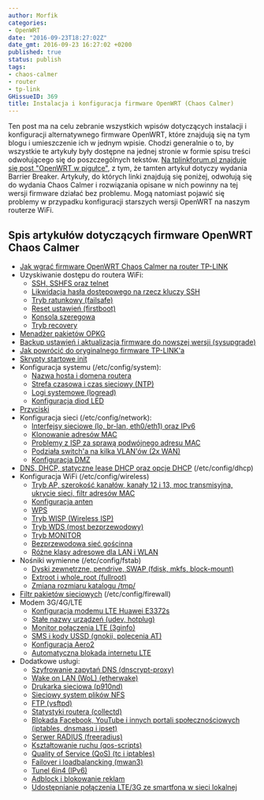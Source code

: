 ```yaml
---
author: Morfik
categories:
- OpenWRT
date: "2016-09-23T18:27:02Z"
date_gmt: 2016-09-23 16:27:02 +0200
published: true
status: publish
tags:
- chaos-calmer
- router
- tp-link
GHissueID: 369
title: Instalacja i konfiguracja firmware OpenWRT (Chaos Calmer)
---
```


Ten post ma na celu zebranie wszystkich wpisów dotyczących instalacji i konfiguracji alternatywnego
firmware OpenWRT, które znajdują się na tym blogu i umieszczenie ich w jednym wpisie. Chodzi
generalnie o to, by wszystkie te artykuły były dostępne na jednej stronie w formie spisu treści
odwołującego się do poszczególnych tekstów. [Na tplinkforum.pl znajduje się post "OpenWRT w
pigułce"][1], z tym, że tamten artykuł dotyczy wydania Barrier Breaker. Artykuły, do których linki
znajdują się poniżej, odwołują się do wydania Chaos Calmer i rozwiązania opisane w nich powinny na
tej wersji firmware działać bez problemu. Mogą natomiast pojawić się problemy w przypadku
konfiguracji starszych wersji OpenWRT na naszym routerze WiFi.

<!--more-->
## Spis artykułów dotyczących firmware OpenWRT Chaos Calmer

  - [Jak wgrać firmware OpenWRT Chaos Calmer na router TP-LINK][2]
  - Uzyskiwanie dostępu do routera WiFi:
      - [SSH, SSHFS oraz telnet][3]
      - [Likwidacja hasła dostępowego na rzecz kluczy SSH][4]
      - [Tryb ratunkowy (failsafe)][5]
      - [Reset ustawień (firstboot)][6]
      - [Konsola szeregowa][7]
      - [Tryb recovery][8]
  - [Menadżer pakietów OPKG][9]
  - [Backup ustawień i aktualizacja firmware do nowszej wersji (sysupgrade)][10]
  - [Jak powrócić do oryginalnego firmware TP-LINK'a][11]
  - [Skrypty startowe init][12]
  - Konfiguracja systemu (/etc/config/system):
      - [Nazwa hosta i domena routera][13]
      - [Strefa czasowa i czas sieciowy (NTP)][14]
      - [Logi systemowe (logread)][15]
      - [Konfiguracja diod LED][16]
  - [Przyciski][17]
  - Konfiguracja sieci (/etc/config/network):
      - [Interfejsy sieciowe (lo, br-lan, eth0/eth1) oraz IPv6][18]
      - [Klonowanie adresów MAC][19]
      - [Problemy z ISP za sprawą podwójnego adresu MAC][20]
      - [Podziała switch'a na kilka VLAN'ów (2x WAN)][21]
      - [Konfiguracja DMZ][22]
  - [DNS, DHCP, statyczne lease DHCP oraz opcje DHCP][23] (/etc/config/dhcp)
  - Konfiguracja WiFi (/etc/config/wireless)
      - [Tryb AP, szerokość kanałów, kanały 12 i 13, moc transmisyjna, ukrycie sieci, filtr adresów
        MAC][24]
      - [Konfiguracja anten][25]
      - [WPS][26]
      - [Tryb WISP (Wireless ISP)][27]
      - [Tryb WDS (most bezprzewodowy)][28]
      - [Tryb MONITOR][29]
      - [Bezprzewodowa sieć gościnna][30]
      - [Różne klasy adresowe dla LAN i WLAN][31]
  - Nośniki wymienne (/etc/config/fstab)
      - [Dyski zewnętrzne, pendrive, SWAP (fdisk, mkfs, block-mount)][32]
      - [Extroot i whole_root (fullroot)][33]
      - [Zmiana rozmiaru katalogu /tmp/][34]
  - [Filtr pakietów sieciowych][35] (/etc/config/firewall)
  - Modem 3G/4G/LTE
      - [Konfiguracja modemu LTE Huawei E3372s][36]
      - [Stałe nazwy urządzeń (udev, hotplug)][37]
      - [Monitor połączenia LTE (3ginfo)][38]
      - [SMS i kody USSD (gnokii, polecenia AT)][39]
      - [Konfiguracja Aero2][40]
      - [Automatyczna blokada internetu LTE][41]
  - Dodatkowe usługi:
      - [Szyfrowanie zapytań DNS (dnscrypt-proxy)][42]
      - [Wake on LAN (WoL) (etherwake)][43]
      - [Drukarka sieciowa (p910nd)][44]
      - [Sieciowy system plików NFS][45]
      - [FTP (vsftpd)][46]
      - [Statystyki routera (collectd)][47]
      - [Blokada Facebook, YouTube i innych portali społecznościowych (iptables, dnsmasq i
        ipset)][48]
      - [Serwer RADIUS (freeradius)][49]
      - [Kształtowanie ruchu (qos-scripts)][50]
      - [Quality of Service (QoS) (tc i iptables)][51]
      - [Failover i loadbalancking (mwan3)][52]
      - [Tunel 6in4 (IPv6)][53]
      - [Adblock i blokowanie reklam][54]
      - [Udostępnianie połączenia LTE/3G ze smartfona w sieci lokalnej][55]


[1]: https://tplinkforum.pl/t/openwrt-w-pigulce-konfiguracja-w-oparciu-o-tl-wr1043nd-oraz-archer-c7/6960/
[2]: /post/jak-wgrac-firmware-openwrt-na-router-tp-link/
[3]: /post/dostep-routera-openwrt-telnet-ssh-sshfs/
[4]: /post/klucze-szyfrujace-rsa-w-openwrt-ssh/
[5]: /post/tryb-ratunkowy-failsafe-w-openwrt/
[6]: /post/reset-ustawien-w-openwrt-firstboot/
[7]: /post/konsola-szeregowa-adapter-usb-uart-uszkodzony-router-tp-link/
[8]: /post/jak-przy-pomocy-trybu-recovery-odzyskac-router-tp-link/
[9]: /post/opkg-czyli-menadzer-pakietow-w-openwrt/
[10]: /post/sysupgrade-czyli-aktualizacja-firmware-openwrt/
[11]: /post/jak-powrocic-z-firmware-openwrt-tp-linka/
[12]: /post/skrypty-startowe-init-w-openwrt/
[13]: /post/hostname-czyli-nazwa-hosta-w-openwrt/
[14]: /post/strefa-czasowa-timezone-w-openwrt/
[15]: /post/logread-czyli-system-logowania-w-openwrt/
[16]: /post/konfiguracja-diod-w-routerze-pod-openwrt-led/
[17]: /post/konfiguracja-przyciskow-w-openwrt/
[18]: /post/konfiguracja-interfejsow-sieciowych-w-openwrt/
[19]: /post/jak-sklonowac-adres-mac-w-openwrt/
[20]: /post/openwrt-dwa-rozne-adresy-mac-na-porcie-wan/
[21]: /post/podzial-switcha-na-kilka-vlan-w-openwrt/
[22]: /post/konfiguracja-dmz-openwrt/
[23]: /post/dhcp-dns-czyli-konfiguracja-sieci-w-openwrt/
[24]: /post/siec-bezprzewodowa-wifi-w-openwrt-wlan/
[25]: /post/openwrt-konfiguracja-anten-via-txantenna-rxantenna/
[26]: /post/wps-czyli-wifi-protected-setup-w-openwrt/
[27]: /post/konfiguracja-wisp-openwrt-tryb-sta-ap/
[28]: /post/most-bezprzewodowy-openwrt-tryb-wds/
[29]: /post/karta-wifi-trybie-monitor-openwrt/
[30]: /post/bezprzewodowa-siec-goscinna-guest-wlan/
[31]: /post/rozne-adresy-lan-wlan-openwrt-routed-ap/
[32]: /post/dysk-pendrive-inne-nosniki-pod-openwrt/
[33]: /post/extroot-whole_root-fullroot-pod-openwrt/
[34]: /post/zmiana-rozmiaru-katalogu-tmp-pod-openwrt/
[35]: /post/filtr-pakietow-sieciowych-w-openwrt-firewall/
[36]: /post/modem-lte-pod-openwrt/
[37]: /post/stale-nazwy-urzadzen-openwrt-hotplug-udev/
[38]: /post/monitor-polaczenia-3glte-w-openwrt-3ginfo/
[39]: /post/obsluga-sms-kodow-ussd-w-openwrt/
[40]: /post/konfiguracja-polaczenia-aero2-na-openwrt/
[41]: /post/automatyczna-blokada-internetu-lte-w-openwrt/
[42]: /post/konfiguracja-dnscrypt-proxy-w-openwrt/
[43]: /post/wake-lan-z-etherwake-pod-openwrt/
[44]: /post/drukarka-sieciowa-w-openwrt-serwer-wydruku/
[45]: /post/sieciowy-system-plikow-openwrt-nfs/
[46]: /post/serwer-ftp-routerze-openwrt-vsftpd/
[47]: /post/statystyki-openwrt-collectd-rrdtool/
[48]: /post/jak-zablokowac-facebook-youtube-openwrt/
[49]: /post/router-openwrt-jako-serwer-klient-radius/
[50]: /post/ksztaltowanie-ruchu-qos-scripts-openwrt/
[51]: /post/quality-service-qos-w-openwrt/
[52]: /post/failover-load-balancing-openwrt-mwan3/
[53]: /post/konfiguracja-tunelu-6in4-w-openwrt-ipv6/
[54]: /post/blokowanie-reklam-adblock-na-domowym-routerze-wifi/
[55]: /post/udostepnianie-lte-3g-ze-smartfona-przez-router-openwrt-tethering/
